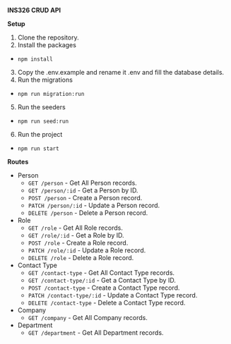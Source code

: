 **INS326 CRUD API**

**Setup**

1. Clone the repository.
2. Install the packages

  * `npm install`

3. Copy the .env.example and rename it .env and fill the database details.
4. Run the migrations

  * `npm run migration:run`

5. Run the seeders

  * `npm run seed:run`

6. Run the project

  * `npm run start`

**Routes**

* Person
  * `GET /person` - Get All Person records.
  * `GET /person/:id` - Get a Person by ID.
  * `POST /person` - Create a Person record.
  * `PATCH /person/:id` - Update a Person record.
  * `DELETE /person` - Delete a Person record.
* Role
  * `GET /role` - Get All Role records.
  * `GET /role/:id` - Get a Role by ID.
  * `POST /role` - Create a Role record.
  * `PATCH /role/:id` - Update a Role record.
  * `DELETE /role` - Delete a Role record.
* Contact Type
  * `GET /contact-type` - Get All Contact Type records.
  * `GET /contact-type/:id` - Get a Contact Type by ID.
  * `POST /contact-type` - Create a Contact Type record.
  * `PATCH /contact-type/:id` - Update a Contact Type record.
  * `DELETE /contact-type` - Delete a Contact Type record.
* Company
  * `GET /company` - Get All Company records.
* Department
  * `GET /department` - Get All Department records.
